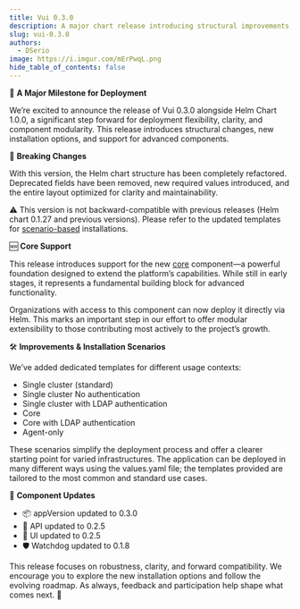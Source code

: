 ```yaml
---
title: Vui 0.3.0
description: A major chart release introducing structural improvements, support for core components, and breaking changes.
slug: vui-0.3.0
authors:
  - DSerio
image: https://i.imgur.com/mErPwqL.png
hide_table_of_contents: false
---
```


🚀 **A Major Milestone for Deployment**

We’re excited to announce the release of Vui 0.3.0 alongside Helm Chart 1.0.0, a significant step forward for deployment flexibility, clarity, and component modularity. This release introduces structural changes, new installation options, and support for advanced components.

<!-- truncate -->

🚨 **Breaking Changes**

With this version, the Helm chart structure has been completely refactored. Deprecated fields have been removed, new required values introduced, and the entire layout optimized for clarity and maintainability.

⚠️ This version is not backward-compatible with previous releases (Helm chart 0.1.27 and previous versions). Please refer to the updated templates for [scenario-based](/docs/getting-started/installation/scenarios/installation-scenarios) installations.

🆕 **Core Support**

This release introduces support for the new [core](/docs/getting-started/installation/scenarios/core-cluster-installation) component—a powerful foundation designed to extend the platform’s capabilities. While still in early stages, it represents a fundamental building block for advanced functionality.

Organizations with access to this component can now deploy it directly via Helm. This marks an important step in our effort to offer modular extensibility to those contributing most actively to the project’s growth.

🛠 **Improvements & Installation Scenarios**

We’ve added dedicated templates for different usage contexts:

- Single cluster (standard)
- Single cluster No authentication
- Single cluster with LDAP authentication
- Core
- Core with LDAP authentication
- Agent-only

These scenarios simplify the deployment process and offer a clearer starting point for varied infrastructures. The application can be deployed in many different ways using the values.yaml file; the templates provided are tailored to the most common and standard use cases.

🔄 **Component Updates**

- 📦 appVersion updated to 0.3.0
- 🚀 API updated to 0.2.5
- 🎨 UI updated to 0.2.5
- 🛡️ Watchdog updated to 0.1.8

This release focuses on robustness, clarity, and forward compatibility. We encourage you to explore the new installation options and follow the evolving roadmap. As always, feedback and participation help shape what comes next. 🚀